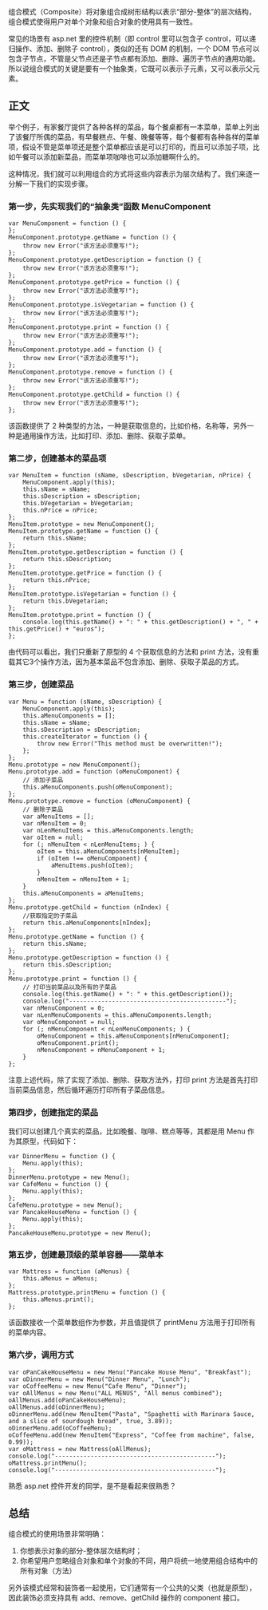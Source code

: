 组合模式（Composite）将对象组合成树形结构以表示“部分-整体”的层次结构，组合模式使得用户对单个对象和组合对象的使用具有一致性。

常见的场景有 asp.net 里的控件机制（即 control 里可以包含子 control，可以递归操作、添加、删除子 control），类似的还有 DOM 的机制，一个 DOM 节点可以包含子节点，不管是父节点还是子节点都有添加、删除、遍历子节点的通用功能。所以说组合模式的关键是要有一个抽象类，它既可以表示子元素，又可以表示父元素。

## 正文

举个例子，有家餐厅提供了各种各样的菜品，每个餐桌都有一本菜单，菜单上列出了该餐厅所偶的菜品，有早餐糕点、午餐、晚餐等等，每个餐都有各种各样的菜单项，假设不管是菜单项还是整个菜单都应该是可以打印的，而且可以添加子项，比如午餐可以添加新菜品，而菜单项咖啡也可以添加糖啊什么的。

这种情况，我们就可以利用组合的方式将这些内容表示为层次结构了。我们来逐一分解一下我们的实现步骤。

### 第一步，先实现我们的“抽象类”函数 MenuComponent

```
var MenuComponent = function () {
};
MenuComponent.prototype.getName = function () {
    throw new Error("该方法必须重写!");
};
MenuComponent.prototype.getDescription = function () {
    throw new Error("该方法必须重写!");
};
MenuComponent.prototype.getPrice = function () {
    throw new Error("该方法必须重写!");
};
MenuComponent.prototype.isVegetarian = function () {
    throw new Error("该方法必须重写!");
};
MenuComponent.prototype.print = function () {
    throw new Error("该方法必须重写!");
};
MenuComponent.prototype.add = function () {
    throw new Error("该方法必须重写!");
};
MenuComponent.prototype.remove = function () {
    throw new Error("该方法必须重写!");
};
MenuComponent.prototype.getChild = function () {
    throw new Error("该方法必须重写!");
};
```

该函数提供了 2 种类型的方法，一种是获取信息的，比如价格，名称等，另外一种是通用操作方法，比如打印、添加、删除、获取子菜单。

### 第二步，创建基本的菜品项

```
var MenuItem = function (sName, sDescription, bVegetarian, nPrice) {
    MenuComponent.apply(this);
    this.sName = sName;
    this.sDescription = sDescription;
    this.bVegetarian = bVegetarian;
    this.nPrice = nPrice;
};
MenuItem.prototype = new MenuComponent();
MenuItem.prototype.getName = function () {
    return this.sName;
};
MenuItem.prototype.getDescription = function () {
    return this.sDescription;
};
MenuItem.prototype.getPrice = function () {
    return this.nPrice;
};
MenuItem.prototype.isVegetarian = function () {
    return this.bVegetarian;
};
MenuItem.prototype.print = function () {
    console.log(this.getName() + ": " + this.getDescription() + ", " + this.getPrice() + "euros");
};
```

由代码可以看出，我们只重新了原型的 4 个获取信息的方法和 print 方法，没有重载其它3个操作方法，因为基本菜品不包含添加、删除、获取子菜品的方式。

### 第三步，创建菜品

```
var Menu = function (sName, sDescription) {
    MenuComponent.apply(this);
    this.aMenuComponents = [];
    this.sName = sName;
    this.sDescription = sDescription;
    this.createIterator = function () {
        throw new Error("This method must be overwritten!");
    };
};
Menu.prototype = new MenuComponent();
Menu.prototype.add = function (oMenuComponent) {
    // 添加子菜品
    this.aMenuComponents.push(oMenuComponent);
};
Menu.prototype.remove = function (oMenuComponent) {
    // 删除子菜品
    var aMenuItems = [];
    var nMenuItem = 0;
    var nLenMenuItems = this.aMenuComponents.length;
    var oItem = null;
    for (; nMenuItem < nLenMenuItems; ) {
        oItem = this.aMenuComponents[nMenuItem];
        if (oItem !== oMenuComponent) {
            aMenuItems.push(oItem);
        }
        nMenuItem = nMenuItem + 1;
    }
    this.aMenuComponents = aMenuItems;
};
Menu.prototype.getChild = function (nIndex) {
    //获取指定的子菜品
    return this.aMenuComponents[nIndex];
};
Menu.prototype.getName = function () {
    return this.sName;
};
Menu.prototype.getDescription = function () {
    return this.sDescription;
};
Menu.prototype.print = function () {
    // 打印当前菜品以及所有的子菜品
    console.log(this.getName() + ": " + this.getDescription());
    console.log("--------------------------------------------");
    var nMenuComponent = 0;
    var nLenMenuComponents = this.aMenuComponents.length;
    var oMenuComponent = null;
    for (; nMenuComponent < nLenMenuComponents; ) {
        oMenuComponent = this.aMenuComponents[nMenuComponent];
        oMenuComponent.print();
        nMenuComponent = nMenuComponent + 1;
    }
};
```

注意上述代码，除了实现了添加、删除、获取方法外，打印 print 方法是首先打印当前菜品信息，然后循环遍历打印所有子菜品信息。

### 第四步，创建指定的菜品

我们可以创建几个真实的菜品，比如晚餐、咖啡、糕点等等，其都是用 Menu 作为其原型，代码如下：

```
var DinnerMenu = function () {
    Menu.apply(this);
};
DinnerMenu.prototype = new Menu();
var CafeMenu = function () {
    Menu.apply(this);
};
CafeMenu.prototype = new Menu();
var PancakeHouseMenu = function () {
    Menu.apply(this);
};
PancakeHouseMenu.prototype = new Menu();
```

### 第五步，创建最顶级的菜单容器——菜单本

```
var Mattress = function (aMenus) {
    this.aMenus = aMenus;
};
Mattress.prototype.printMenu = function () {
    this.aMenus.print();
};
```

该函数接收一个菜单数组作为参数，并且值提供了 printMenu 方法用于打印所有的菜单内容。

### 第六步，调用方式

```
var oPanCakeHouseMenu = new Menu("Pancake House Menu", "Breakfast");
var oDinnerMenu = new Menu("Dinner Menu", "Lunch");
var oCoffeeMenu = new Menu("Cafe Menu", "Dinner");
var oAllMenus = new Menu("ALL MENUS", "All menus combined");
oAllMenus.add(oPanCakeHouseMenu);
oAllMenus.add(oDinnerMenu);
oDinnerMenu.add(new MenuItem("Pasta", "Spaghetti with Marinara Sauce, and a slice of sourdough bread", true, 3.89));
oDinnerMenu.add(oCoffeeMenu);
oCoffeeMenu.add(new MenuItem("Express", "Coffee from machine", false, 0.99));
var oMattress = new Mattress(oAllMenus);
console.log("---------------------------------------------");
oMattress.printMenu();
console.log("---------------------------------------------");
```

熟悉 asp.net 控件开发的同学，是不是看起来很熟悉？

## 总结

组合模式的使用场景非常明确：

1. 你想表示对象的部分-整体层次结构时；
2. 你希望用户忽略组合对象和单个对象的不同，用户将统一地使用组合结构中的所有对象（方法）

另外该模式经常和装饰者一起使用，它们通常有一个公共的父类（也就是原型），因此装饰必须支持具有 add、remove、getChild 操作的 component 接口。
